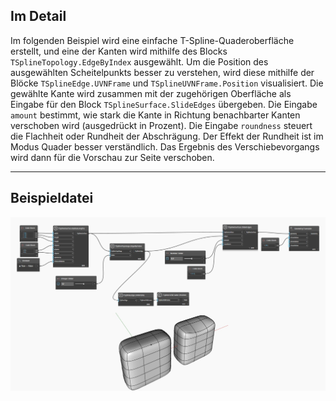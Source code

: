 ## Im Detail
Im folgenden Beispiel wird eine einfache T-Spline-Quaderoberfläche erstellt, und eine der Kanten wird mithilfe des Blocks `TSplineTopology.EdgeByIndex` ausgewählt. Um die Position des ausgewählten Scheitelpunkts besser zu verstehen, wird diese mithilfe der Blöcke `TSplineEdge.UVNFrame` und `TSplineUVNFrame.Position` visualisiert. Die gewählte Kante wird zusammen mit der zugehörigen Oberfläche als Eingabe für den Block `TSplineSurface.SlideEdges` übergeben. Die Eingabe `amount` bestimmt, wie stark die Kante in Richtung benachbarter Kanten verschoben wird (ausgedrückt in Prozent). Die Eingabe `roundness` steuert die Flachheit oder Rundheit der Abschrägung. Der Effekt der Rundheit ist im Modus Quader besser verständlich. Das Ergebnis des Verschiebevorgangs wird dann für die Vorschau zur Seite verschoben.

___
## Beispieldatei

![TSplineSurface.SlideEdges](./Autodesk.DesignScript.Geometry.TSpline.TSplineSurface.SlideEdges_img.jpg)
